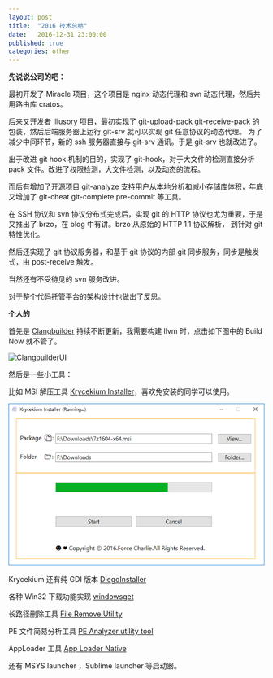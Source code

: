 ```yaml
---
layout: post
title:  "2016 技术总结"
date:   2016-12-31 23:00:00
published: true
categories: other
---
```



**先说说公司的吧：**

最初开发了 Miracle 项目，这个项目是 nginx 动态代理和 svn 动态代理，然后共用路由库 cratos。

后来又开发者 Illusory 项目，最初实现了 git-upload-pack git-receive-pack 的包装，然后后端服务器上运行 git-srv 就可以实现 git 任意协议的动态代理。
为了减少中间环节，新的 ssh 服务器直接与 git-srv 通讯。于是 git-srv 也就改进了。

出于改进 git hook 机制的目的，实现了 git-hook，对于大文件的检测直接分析 pack 文件。改进了权限检测，大文件检测，以及动态的流程。

而后有增加了开源项目 git-analyze 支持用户从本地分析和减小存储库体积，年底又增加了 git-cheat git-complete pre-commit 等工具。

在 SSH 协议和 svn 协议分布式完成后，实现 git 的 HTTP 协议也尤为重要，于是又推出了 brzo，在 blog 中有讲。brzo 从原始的 HTTP 1.1 协议解析，
到针对 git 特性优化。

然后还实现了 git 协议服务器，和基于 git 协议的内部 git 同步服务，同步是触发式，由 post-receive 触发。

当然还有不受待见的 svn 服务改进。

对于整个代码托管平台的架构设计也做出了反思。

**个人的**

首先是 [Clangbuilder](https://github.com/fstudio/clangbuilder) 持续不断更新，我需要构建 llvm 时，点击如下图中的 Build Now 就不管了。

![ClangbuilderUI](https://github.com/fstudio/clangbuilder/raw/master/doc/images/ClangbuilderUI.png)

然后是一些小工具：

比如 MSI 解压工具 [Krycekium Installer](https://github.com/fcharlie/Krycekium)，喜欢免安装的同学可以使用。

![running](https://github.com/fcharlie/Krycekium/raw/master/doc/images/running.png)

Krycekium 还有纯 GDI 版本 [DiegoInstaller](https://github.com/fcharlie/DiegoInstaller)

各种 Win32 下载功能实现 [windowsget](https://github.com/fcharlie/wget)

长路径删除工具 [File Remove Utility](https://github.com/fcharlie/remove-utility)

PE 文件简易分析工具 [PE Analyzer utility tool](https://github.com/fcharlie/PEAnalyzer)

AppLoader 工具 [App Loader Native](https://github.com/fcharlie/AppLoader)

还有 MSYS launcher ，Sublime launcher 等启动器。